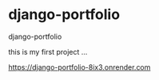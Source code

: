 # django-portfolio
django-portfolio

this is my first project ...

https://django-portfolio-8ix3.onrender.com